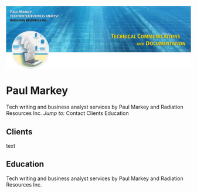 ![Paul Markey banner](/images/GitHubBanner.jpg)


# Paul Markey
Tech writing and business analyst services by Paul Markey and Radiation Resources Inc.
*Jump to:*
Contact
Clients
Education

## Clients

text

## Education



Tech writing and business analyst services by Paul Markey and Radiation Resources Inc. 
